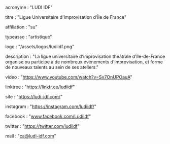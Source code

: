 acronyme : "LUDI IDF"

titre : "Ligue Universitaire d'Improvisation d'Île de France"

affiliation : "su"

typeasso : "artistique"

logo : "/assets/logos/ludiidf.png"

description : "La ligue universitaire d'improvisation théâtrale d'Île-de-France organise ou participe à de nombreux événements d'improvisation, et forme de nouveaux talents au sein de ses ateliers."

video : "https://www.youtube.com/watch?v=Sv7OnUPOauA"

linktree : "https://linktr.ee/ludiidf"

site : "https://ludi-idf.com/"

instagram : "https://instagram.com/ludiidf/"

facebook : "www.facebook.com/LudiIdf"

twitter : "https://twitter.com/ludiidf"

mail : "ca@ludi-idf.com"
